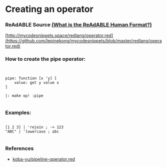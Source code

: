 
# Creating an operator


### ReAdABLE Source [(What is the ReAdABLE Human Format?)](http://readablehumanformat.com)

[http://mycodesnippets.space/redlang/operator.red](https://github.com/lepinekong/mycodesnippets/blob/master/redlang/operator.red)


### How to create the pipe operator:



```


pipe: function [x 'y] [
    value: get y value x
] 

|: make op! :pipe
        
```



### Examples:



```

[1 2 3] | 'rejoin ; -> 123
"ABC" | 'lowercase ; abc            
        
```



### References

- [koba-yu/pipeline-operator.red](https://gist.github.com/koba-yu/eee26c197685f39632d83d9b8c1db642)
                        

